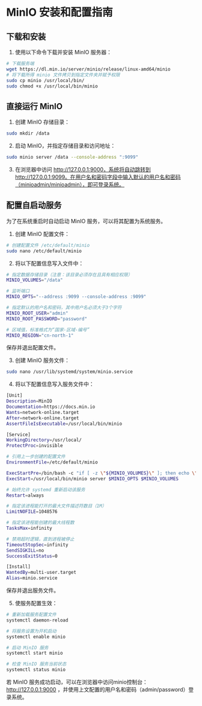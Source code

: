 # MinIO 安装和配置指南

## 下载和安装

1. 使用以下命令下载并安装 MinIO 服务器：
```bash
# 下载服务端
wget https://dl.min.io/server/minio/release/linux-amd64/minio
# 将下载所得 minio 文件拷贝到指定文件夹并赋予权限
sudo cp minio /usr/local/bin/
sudo chmod +x /usr/local/bin/minio
```

## 直接运行 MinIO

1. 创建 MinIO 存储目录：
```bash
sudo mkdir /data
```

2. 启动 MinIO，并指定存储目录和访问地址：
```bash
sudo minio server /data --console-address ":9099"
```

3. 在浏览器中访问 http://127.0.0.1:9000，系统将自动跳转到 http://127.0.0.1:9099。在用户名和密码字段中输入默认的用户名和密码（minioadmin/minioadmin），即可登录系统。

## 配置自启动服务

为了在系统重启时自动启动 MinIO 服务，可以将其配置为系统服务。

1. 创建 MinIO 配置文件：
```bash
# 创建配置文件 /etc/default/minio
sudo nano /etc/default/minio
```

2. 将以下配置信息写入文件中：
```bash
# 指定数据存储目录（注意：该目录必须存在且具有相应权限）
MINIO_VOLUMES="/data"

# 监听端口
MINIO_OPTS="--address :9099 --console-address :9099"

# 指定默认的用户名和密码，其中用户名必须大于3个字符
MINIO_ROOT_USER="admin"
MINIO_ROOT_PASSWORD="password"

# 区域值，标准格式为“国家-区域-编号”
MINIO_REGION="cn-north-1"
```
保存并退出配置文件。

3. 创建 MinIO 服务文件：
```bash
sudo nano /usr/lib/systemd/system/minio.service
```

4. 将以下配置信息写入服务文件中：
```bash
[Unit]
Description=MinIO
Documentation=https://docs.min.io
Wants=network-online.target
After=network-online.target
AssertFileIsExecutable=/usr/local/bin/minio

[Service]
WorkingDirectory=/usr/local/
ProtectProc=invisible

# 引用上一步创建的配置文件
EnvironmentFile=/etc/default/minio

ExecStartPre=/bin/bash -c "if [ -z \"${MINIO_VOLUMES}\" ]; then echo \"Variable MINIO_VOLUMES not set in /etc/default/minio\"; exit 1; fi"
ExecStart=/usr/local/bin/minio server $MINIO_OPTS $MINIO_VOLUMES

# 始终允许 systemd 重新启动该服务
Restart=always

# 指定该进程能打开的最大文件描述符数目（1M）
LimitNOFILE=1048576

# 指定该进程能创建的最大线程数
TasksMax=infinity

# 禁用超时逻辑，直到进程被停止
TimeoutStopSec=infinity
SendSIGKILL=no
SuccessExitStatus=0

[Install]
WantedBy=multi-user.target
Alias=minio.service
```
保存并退出服务文件。

5. 使服务配置生效：
```bash
# 重新加载服务配置文件
systemctl daemon-reload

# 将服务设置为开机启动
systemctl enable minio

# 启动 MinIO 服务
systemctl start minio

# 检查 MinIO 服务当前状态
systemctl status minio
```

若 MinIO 服务成功启动，可以在浏览器中访问minio控制台： http://127.0.0.1:9000 ，并使用上文配置的用户名和密码（admin/password）登录系统。